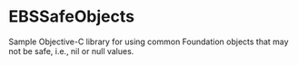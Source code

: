 # EBSSafeObjects
Sample Objective-C library for using common Foundation objects that may not be safe, i.e., nil or null values.
